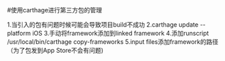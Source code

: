 #使用carthage进行第三方包的管理

1.当引入的包有问题时候可能会导致项目build不成功
2.carthage update --platform iOS
3.手动将framework添加到linked framework
4.添加runscript  /usr/local/bin/carthage copy-frameworks
5.input files添加framework的路径（为了包发到App Store不会有问题)

